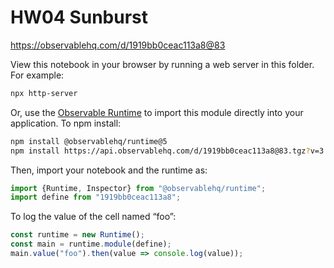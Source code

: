 # HW04 Sunburst

https://observablehq.com/d/1919bb0ceac113a8@83

View this notebook in your browser by running a web server in this folder. For
example:

~~~sh
npx http-server
~~~

Or, use the [Observable Runtime](https://github.com/observablehq/runtime) to
import this module directly into your application. To npm install:

~~~sh
npm install @observablehq/runtime@5
npm install https://api.observablehq.com/d/1919bb0ceac113a8@83.tgz?v=3
~~~

Then, import your notebook and the runtime as:

~~~js
import {Runtime, Inspector} from "@observablehq/runtime";
import define from "1919bb0ceac113a8";
~~~

To log the value of the cell named “foo”:

~~~js
const runtime = new Runtime();
const main = runtime.module(define);
main.value("foo").then(value => console.log(value));
~~~
